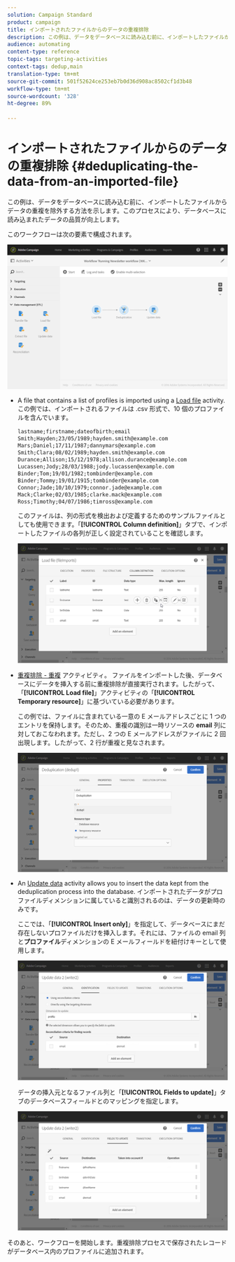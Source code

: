 ```yaml
---
solution: Campaign Standard
product: campaign
title: インポートされたファイルからのデータの重複排除
description: この例は、データをデータベースに読み込む前に、インポートしたファイルからデータの重複を除外する方法を示します。
audience: automating
content-type: reference
topic-tags: targeting-activities
context-tags: dedup,main
translation-type: tm+mt
source-git-commit: 501f52624ce253eb7b0d36d908ac8502cf1d3b48
workflow-type: tm+mt
source-wordcount: '328'
ht-degree: 89%

---
```



# インポートされたファイルからのデータの重複排除 {#deduplicating-the-data-from-an-imported-file}

この例は、データをデータベースに読み込む前に、インポートしたファイルからデータの重複を除外する方法を示します。このプロセスにより、データベースに読み込まれたデータの品質が向上します。

このワークフローは次の要素で構成されます。

![](assets/deduplication_example2_workflow.png)

* A file that contains a list of profiles is imported using a [Load file](../../automating/using/load-file.md) activity. この例では、インポートされるファイルは .csv 形式で、10 個のプロファイルを含んでいます。

   ```
   lastname;firstname;dateofbirth;email
   Smith;Hayden;23/05/1989;hayden.smith@example.com
   Mars;Daniel;17/11/1987;dannymars@example.com
   Smith;Clara;08/02/1989;hayden.smith@example.com
   Durance;Allison;15/12/1978;allison.durance@example.com
   Lucassen;Jody;28/03/1988;jody.lucassen@example.com
   Binder;Tom;19/01/1982;tombinder@example.com
   Binder;Tommy;19/01/1915;tombinder@example.com
   Connor;Jade;10/10/1979;connor.jade@example.com
   Mack;Clarke;02/03/1985;clarke.mack@example.com
   Ross;Timothy;04/07/1986;timross@example.com
   ```

   このファイルは、列の形式を検出および定義するためのサンプルファイルとしても使用できます。「**[!UICONTROL Column definition]**」タブで、インポートしたファイルの各列が正しく設定されていることを確認します。

   ![](assets/deduplication_example2_fileloading.png)

* [重複排除 - 重複](../../automating/using/deduplication.md) アクティビティ。 ファイルをインポートした後、データベースにデータを挿入する前に重複排除が直接実行されます。したがって、「**[!UICONTROL Load file]**」アクティビティの「**[!UICONTROL Temporary resource]**」に基づいている必要があります。

   この例では、ファイルに含まれている一意の E メールアドレスごとに 1 つのエントリを保持します。そのため、重複の識別は一時リソースの **email** 列に対しておこなわれます。ただし、2 つの E メールアドレスがファイルに 2 回出現します。したがって、2 行が重複と見なされます。

   ![](assets/deduplication_example2_dedup.png)

* An [Update data](../../automating/using/update-data.md) activity allows you to insert the data kept from the deduplication process into the database. インポートされたデータがプロファイルディメンションに属していると識別されるのは、データの更新時のみです。

   ここでは、「**[!UICONTROL Insert only]**」を指定して、データベースにまだ存在しないプロファイルだけを挿入します。それには、ファイルの email 列と&#x200B;**プロファイル**&#x200B;ディメンションの E メールフィールドを紐付けキーとして使用します。

   ![](assets/deduplication_example2_writer1.png)

   データの挿入元となるファイル列と「**[!UICONTROL Fields to update]**」タブのデータベースフィールドとのマッピングを指定します。

   ![](assets/deduplication_example2_writer2.png)

そのあと、ワークフローを開始します。重複排除プロセスで保存されたレコードがデータベース内のプロファイルに追加されます。
